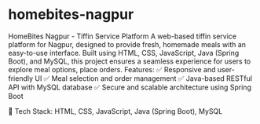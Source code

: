 # homebites-nagpur
HomeBites Nagpur - Tiffin Service Platform A web-based tiffin service platform for Nagpur, designed to provide fresh, homemade meals with an easy-to-use interface. Built using HTML, CSS, JavaScript, Java (Spring Boot), and MySQL, this project ensures a seamless experience for users to explore meal options, place orders.
Features:
✅ Responsive and user-friendly UI
✅ Meal selection and order management
✅ Java-based RESTful API with MySQL database
✅ Secure and scalable architecture using Spring Boot

🚀 Tech Stack: HTML, CSS, JavaScript, Java (Spring Boot), MySQL
